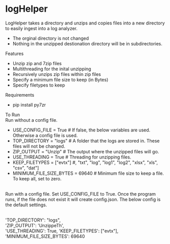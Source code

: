 # logHelper

LogHelper takes a directory and unzips and copies files into a new directory to easily ingest into a log analyzer.  
* The orginal directory is not changed
* Nothing in the unzipped destionation directory will be in subdirectories.

Features
* Unzip zip and 7zip files
* Multithreading for the inital unzipping
* Recursively unzips zip files within zip files
* Specify a minimum file size to keep (in Bytes)
* Specify filetypes to keep

Requirements
* pip install py7zr


To Run
<br />
Run without a config file.

* USE_CONFIG_FILE         = True        # If false, the below variables are used. Otherwise a config file is used.
* TOP_DIRECTORY           = "logs"      # A folder that the logs are stored in. These files will not be changed.
* ZIP_OUTPUT              = "Unzip"     # The output where the unzipped files will go.
* USE_THREADING           = True        # Threading for unzipping files.
* KEEP_FILETYPES          = ["evtx"]    #, "txt", "log", "log1", "log2", "xlsx", "xls", "csv", "dat"]
* MINIMUM_FILE_SIZE_BYTES = 69640       # Minimum file size to keep a file. To keep all, set to zero.
<br />
Run with a config file. Set USE_CONFIG_FILE to True. Once the program runs, if the file does not exist it will create config.json. The below config is the default settings.

<br />'TOP_DIRECTORY': "logs",
<br />'ZIP_OUTPUT': 'UnzippeTh',
<br />'USE_THREADING': True,
'KEEP_FILETYPES': ["evtx"],
<br />'MINIMUM_FILE_SIZE_BYTES': 69640
